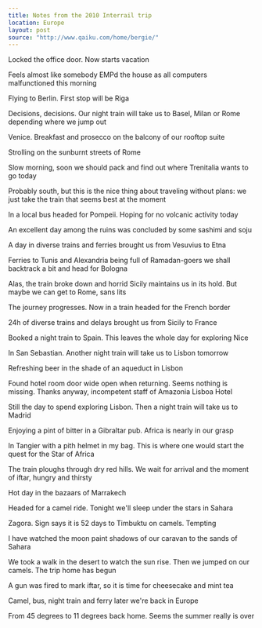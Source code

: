 ```yaml
---
title: Notes from the 2010 Interrail trip
location: Europe
layout: post
source: "http://www.qaiku.com/home/bergie/"
---
```

Locked the office door. Now starts vacation

Feels almost like somebody EMPd the house as all computers malfunctioned this morning

Flying to Berlin. First stop will be Riga

Decisions, decisions. Our night train will take us to Basel, Milan or Rome depending where we jump out

Venice. Breakfast and prosecco on the balcony of our rooftop suite

Strolling on the sunburnt streets of Rome

Slow morning, soon we should pack and find out where Trenitalia wants to go today

Probably south, but this is the nice thing about traveling without plans: we just take the train that seems best at the moment

In a local bus headed for Pompeii. Hoping for no volcanic activity today

An excellent day among the ruins was concluded by some sashimi and soju

A day in diverse trains and ferries brought us from Vesuvius to Etna

Ferries to Tunis and Alexandria being full of Ramadan-goers we shall backtrack a bit and head for Bologna

Alas, the train broke down and horrid Sicily maintains us in its hold. But maybe we can get to Rome, sans lits

The journey progresses. Now in a train headed for the French border

24h of diverse trains and delays brought us from Sicily to France

Booked a night train to Spain. This leaves the whole day for exploring Nice

In San Sebastian. Another night train will take us to Lisbon tomorrow

Refreshing beer in the shade of an aqueduct in Lisbon 

Found hotel room door wide open when returning. Seems nothing is missing. Thanks anyway, incompetent staff of Amazonia Lisboa Hotel

Still the day to spend exploring Lisbon. Then a night train will take us to Madrid

Enjoying a pint of bitter in a Gibraltar pub. Africa is nearly in our grasp

In Tangier with a pith helmet in my bag. This is where one would start the quest for the Star of Africa

The train ploughs through dry red hills. We wait for arrival and the moment of iftar, hungry and thirsty

Hot day in the bazaars of Marrakech

Headed for a camel ride. Tonight we'll sleep under the stars in Sahara

Zagora. Sign says it is 52 days to Timbuktu on camels. Tempting

I have watched the moon paint shadows of our caravan to the sands of Sahara

We took a walk in the desert to watch the sun rise. Then we jumped on our camels. The trip home has begun

A gun was fired to mark iftar, so it is time for cheesecake and mint tea

Camel, bus, night train and ferry later we're back in Europe

From 45 degrees to 11 degrees back home. Seems the summer really is over
